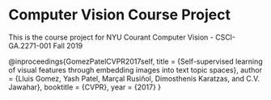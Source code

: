 # Computer Vision Course Project
This is the course project for NYU Courant Computer Vision - CSCI-GA.2271-001 Fall 2019


@inproceedings{GomezPatelCVPR2017self,
  title     = {Self-supervised learning of visual features through embedding images into text topic spaces},
  author    = {Lluis Gomez, Yash Patel, Marçal Rusiñol, Dimosthenis Karatzas, and C.V. Jawahar},
  booktitle = {CVPR},
  year      = {2017}
}
